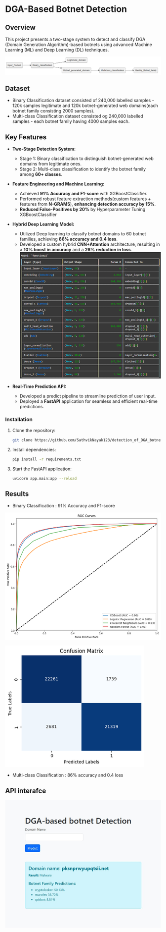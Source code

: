 # DGA-Based Botnet Detection

## Overview
This project presents a two-stage system to detect and classify DGA (Domain Generation Algorithm)-based botnets using advanced Machine Learning (ML) and Deep Learning (DL) techniques. 

![flowchart](docs/Screenshot%202024-12-15%20192739.png)

## Dataset
- Binary Classification dataset consisted of 240,000 labelled samples - 120k samples legitimate and 120k botnet-generated web domains(each botnet family consisting 2000 samples).
- Multi-class Classification dataset consisted og 240,000 labelled samples - each botnet family having 4000 samples each.

## Key Features
- **Two-Stage Detection System:**
  - Stage 1: Binary classification to distinguish botnet-generated web domains from legitimate ones.
  - Stage 2: Multi-class classification to identify the botnet family among **60+ classes**.

- **Feature Engineering and Machine Learning:**
  - Achieved **91% Accuracy and F1-score** with XGBoostClassifier.
  - Performed robust feature extraction methods(custom features + features from **N-GRAMS**), **enhancing detection accuracy by 15%**.
  - **Reduced False-Positives by 20%** by Hyperparameter Tuning XGBoostClassifier

- **Hybrid Deep Learning Model:**
  - Utilized Deep learning to classify botnet domains to 60 botnet families, achieving **86% accuracy and 0.4 loss**.
  - Developed a custom hybrid **CNN+Attention** architecture, resulting in a **10% boost in accuracy** and a **26% reduction in loss**.
  ![model](docs/model.png)

- **Real-Time Prediction API:**
  - Developed a predict pipeline to streamline prediction of user input.
  - Deployed a **FastAPI** application for seamless and efficient real-time predictions.


### Installation
1. Clone the repository:
   ```bash
   git clone https://github.com/SathvikNayak123/detection_of_DGA_botnets.git
   ```
2. Install dependencies:
   ```bash
   pip install -r requirements.txt
   ```
3. Start the FastAPI application:
   ```bash
   uvicorn app.main:app --reload
   ```
## Results
- Binary Classification : 91% Accuracy and F1-score

![ROC](docs/output.png)

![cm](docs/output1.png)

- Multi-class Classification : 86% accuracy and 0.4 loss

## API interafce

![api](docs/api_interface.jpg)
